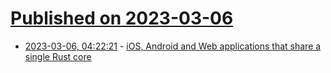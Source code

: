 # [Published on 2023-03-06](index.md)

* [2023-03-06, 04:22:21](https://lobste.rs/s/jtmjeq/ios_android_web_applications_share) - [iOS, Android and Web applications that share a single Rust core](https://www.youtube.com/watch?v=cWCZms92-1g)
